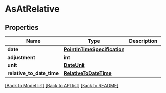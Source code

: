 # AsAtRelative


## Properties
Name | Type | Description | Notes
------------ | ------------- | ------------- | -------------
**date** | [**PointInTimeSpecification**](PointInTimeSpecification.md) |  | [optional] 
**adjustment** | **int** |  | [optional] 
**unit** | [**DateUnit**](DateUnit.md) |  | [optional] 
**relative_to_date_time** | [**RelativeToDateTime**](RelativeToDateTime.md) |  | [optional] 

[[Back to Model list]](../README.md#documentation-for-models) [[Back to API list]](../README.md#documentation-for-api-endpoints) [[Back to README]](../README.md)


